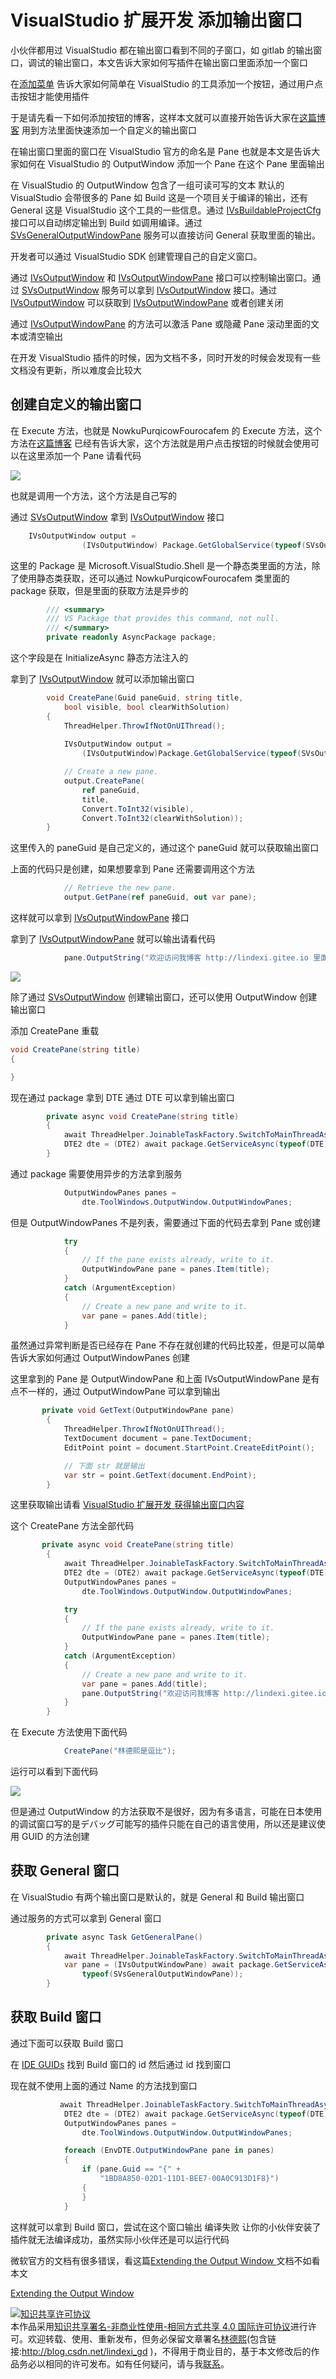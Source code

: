 # VisualStudio 扩展开发 添加输出窗口

小伙伴都用过 VisualStudio 都在输出窗口看到不同的子窗口，如 gitlab 的输出窗口，调试的输出窗口，本文告诉大家如何写插件在输出窗口里面添加一个窗口

<!--more-->
<!-- CreateTime:2020/3/5 9:26:16 -->

<!-- csdn -->
<!-- 标签： VisualStudio -->

在[添加菜单](https://lindexi.oschina.io/lindexi/post/VisualStudio-%E6%89%A9%E5%B1%95%E5%BC%80%E5%8F%91-%E6%B7%BB%E5%8A%A0%E8%8F%9C%E5%8D%95.html ) 告诉大家如何简单在 VisualStudio 的工具添加一个按钮，通过用户点击按钮才能使用插件

于是请先看一下如何添加按钮的博客，这样本文就可以直接开始告诉大家在[这篇博客](https://lindexi.oschina.io/lindexi/post/VisualStudio-%E6%89%A9%E5%B1%95%E5%BC%80%E5%8F%91-%E6%B7%BB%E5%8A%A0%E8%8F%9C%E5%8D%95.html ) 用到方法里面快速添加一个自定义的输出窗口

在输出窗口里面的窗口在 VisualStudio 官方的命名是 Pane 也就是本文是告诉大家如何在 VisualStudio 的 OutputWindow 添加一个 Pane 在这个 Pane 里面输出

在 VisualStudio 的 OutputWindow 包含了一组可读可写的文本 默认的 VisualStudio 会带很多的 Pane 如 Build 这是一个项目关于编译的输出，还有 General 这是 VisualStudio 这个工具的一些信息。通过 [IVsBuildableProjectCfg](https://docs.microsoft.com/en-us/dotnet/api/microsoft.visualstudio.shell.interop.ivsbuildableprojectcfg?redirectedfrom=MSDN&view=visualstudiosdk-2017 ) 接口可以自动绑定输出到 Build 如调用编译。通过 [SVsGeneralOutputWindowPane](https://docs.microsoft.com/en-us/dotnet/api/microsoft.visualstudio.shell.interop.svsgeneraloutputwindowpane?redirectedfrom=MSDN&view=visualstudiosdk-2017 ) 服务可以直接访问 General 获取里面的输出。

开发者可以通过 VisualStudio SDK 创建管理自己的自定义窗口。

通过 [IVsOutputWindow](https://docs.microsoft.com/en-us/dotnet/api/microsoft.visualstudio.shell.interop.ivsoutputwindow?redirectedfrom=MSDN&view=visualstudiosdk-2017 ) 和 [IVsOutputWindowPane](https://docs.microsoft.com/en-us/dotnet/api/microsoft.visualstudio.shell.interop.ivsoutputwindowpane?redirectedfrom=MSDN&view=visualstudiosdk-2017 ) 接口可以控制输出窗口。通过 [SVsOutputWindow](https://docs.microsoft.com/en-us/dotnet/api/microsoft.visualstudio.shell.interop.svsoutputwindow?redirectedfrom=MSDN&view=visualstudiosdk-2017 ) 服务可以拿到 [IVsOutputWindow](https://docs.microsoft.com/en-us/dotnet/api/microsoft.visualstudio.shell.interop.ivsoutputwindow?redirectedfrom=MSDN&view=visualstudiosdk-2017 ) 接口。通过 [IVsOutputWindow](https://docs.microsoft.com/en-us/dotnet/api/microsoft.visualstudio.shell.interop.ivsoutputwindow?redirectedfrom=MSDN&view=visualstudiosdk-2017 ) 可以获取到 [IVsOutputWindowPane](https://docs.microsoft.com/en-us/dotnet/api/microsoft.visualstudio.shell.interop.ivsoutputwindowpane?redirectedfrom=MSDN&view=visualstudiosdk-2017 ) 或者创建关闭

通过 [IVsOutputWindowPane](https://docs.microsoft.com/en-us/dotnet/api/microsoft.visualstudio.shell.interop.ivsoutputwindowpane?redirectedfrom=MSDN&view=visualstudiosdk-2017 ) 的方法可以激活 Pane 或隐藏 Pane 滚动里面的文本或清空输出

在开发 VisualStudio 插件的时候，因为文档不多，同时开发的时候会发现有一些文档没有更新，所以难度会比较大


## 创建自定义的输出窗口

在 Execute 方法，也就是 NowkuPurqicowFourocafem 的 Execute 方法，这个方法在[这篇博客](https://lindexi.oschina.io/lindexi/post/VisualStudio-%E6%89%A9%E5%B1%95%E5%BC%80%E5%8F%91-%E6%B7%BB%E5%8A%A0%E8%8F%9C%E5%8D%95.html ) 已经有告诉大家，这个方法就是用户点击按钮的时候就会使用可以在这里添加一个 Pane 请看代码

<!-- ![](image/VisualStudio 扩展开发 添加输出窗口/VisualStudio 扩展开发 添加输出窗口0.png) -->

![](http://image.acmx.xyz/lindexi%2F20192395555251)

也就是调用一个方法，这个方法是自己写的

通过 [SVsOutputWindow](https://docs.microsoft.com/en-us/dotnet/api/microsoft.visualstudio.shell.interop.svsoutputwindow?redirectedfrom=MSDN&view=visualstudiosdk-2017 ) 拿到 [IVsOutputWindow](https://docs.microsoft.com/en-us/dotnet/api/microsoft.visualstudio.shell.interop.ivsoutputwindow?redirectedfrom=MSDN&view=visualstudiosdk-2017 ) 接口

```csharp
    IVsOutputWindow output =   
                (IVsOutputWindow) Package.GetGlobalService(typeof(SVsOutputWindow));  
```

这里的 Package 是 Microsoft.VisualStudio.Shell 是一个静态类里面的方法，除了使用静态类获取，还可以通过 NowkuPurqicowFourocafem 类里面的 package 获取，但是里面的获取方法是异步的

```csharp
        /// <summary>
        /// VS Package that provides this command, not null.
        /// </summary>
        private readonly AsyncPackage package;
```

这个字段是在 InitializeAsync 静态方法注入的

拿到了 [IVsOutputWindow](https://docs.microsoft.com/en-us/dotnet/api/microsoft.visualstudio.shell.interop.ivsoutputwindow?redirectedfrom=MSDN&view=visualstudiosdk-2017 ) 就可以添加输出窗口

```csharp
        void CreatePane(Guid paneGuid, string title,   
            bool visible, bool clearWithSolution)  
        {  
            ThreadHelper.ThrowIfNotOnUIThread();
            
            IVsOutputWindow output =   
                (IVsOutputWindow)Package.GetGlobalService(typeof(SVsOutputWindow));

            // Create a new pane.  
            output.CreatePane(  
                ref paneGuid,   
                title,   
                Convert.ToInt32(visible),   
                Convert.ToInt32(clearWithSolution));  
        }
```

这里传入的 paneGuid 是自己定义的，通过这个 paneGuid 就可以获取输出窗口

上面的代码只是创建，如果想要拿到 Pane 还需要调用这个方法

```csharp
            // Retrieve the new pane.  
            output.GetPane(ref paneGuid, out var pane);
```

这样就可以拿到 [IVsOutputWindowPane](https://docs.microsoft.com/en-us/dotnet/api/microsoft.visualstudio.shell.interop.ivsoutputwindowpane?redirectedfrom=MSDN&view=visualstudiosdk-2017 ) 接口

拿到了 [IVsOutputWindowPane](https://docs.microsoft.com/en-us/dotnet/api/microsoft.visualstudio.shell.interop.ivsoutputwindowpane?redirectedfrom=MSDN&view=visualstudiosdk-2017 ) 就可以输出请看代码

```csharp
            pane.OutputString("欢迎访问我博客 http://lindexi.gitee.io 里面有大量 UWP WPF 博客 \n"); 
```

<!-- ![](image/VisualStudio 扩展开发 添加输出窗口/VisualStudio 扩展开发 添加输出窗口1.png) -->

![](http://image.acmx.xyz/lindexi%2F201923102029610)

除了通过 [SVsOutputWindow](https://docs.microsoft.com/en-us/dotnet/api/microsoft.visualstudio.shell.interop.svsoutputwindow?redirectedfrom=MSDN&view=visualstudiosdk-2017 ) 创建输出窗口，还可以使用 OutputWindow 创建输出窗口

添加 CreatePane 重载

```csharp
void CreatePane(string title) 
{

}
```

现在通过 package 拿到 DTE 通过 DTE 可以拿到输出窗口

```csharp
        private async void CreatePane(string title)
        {
            await ThreadHelper.JoinableTaskFactory.SwitchToMainThreadAsync();
            DTE2 dte = (DTE2) await package.GetServiceAsync(typeof(DTE))
        }
```

通过 package 需要使用异步的方法拿到服务

```csharp
            OutputWindowPanes panes =
                dte.ToolWindows.OutputWindow.OutputWindowPanes;
```

但是 OutputWindowPanes 不是列表，需要通过下面的代码去拿到 Pane 或创建

```csharp
            try
            {
                // If the pane exists already, write to it.  
                OutputWindowPane pane = panes.Item(title);
            }
            catch (ArgumentException)
            {
                // Create a new pane and write to it.  
                var pane = panes.Add(title);
            }
```

虽然通过异常判断是否已经存在 Pane 不存在就创建的代码比较差，但是可以简单告诉大家如何通过 OutputWindowPanes 创建

这里拿到的 Pane 是 OutputWindowPane 和上面 IVsOutputWindowPane 是有点不一样的，通过 OutputWindowPane 可以拿到输出

```csharp
       private void GetText(OutputWindowPane pane)
        {
            ThreadHelper.ThrowIfNotOnUIThread();
            TextDocument document = pane.TextDocument;
            EditPoint point = document.StartPoint.CreateEditPoint();

            // 下面 str 就是输出
            var str = point.GetText(document.EndPoint);
        }
```

这里获取输出请看 [VisualStudio 扩展开发 获得输出窗口内容](https://lindexi.oschina.io/lindexi/post/VisualStudio-%E6%89%A9%E5%B1%95%E5%BC%80%E5%8F%91-%E8%8E%B7%E5%BE%97%E8%BE%93%E5%87%BA%E7%AA%97%E5%8F%A3%E5%86%85%E5%AE%B9.html )

这个 CreatePane 方法全部代码

```csharp
       private async void CreatePane(string title)
        {
            await ThreadHelper.JoinableTaskFactory.SwitchToMainThreadAsync();
            DTE2 dte = (DTE2) await package.GetServiceAsync(typeof(DTE));
            OutputWindowPanes panes =
                dte.ToolWindows.OutputWindow.OutputWindowPanes;

            try
            {
                // If the pane exists already, write to it.  
                OutputWindowPane pane = panes.Item(title);
            }
            catch (ArgumentException)
            {
                // Create a new pane and write to it.  
                var pane = panes.Add(title);
                pane.OutputString("欢迎访问我博客 http://lindexi.gitee.io 里面有大量 UWP WPF 博客 \n");
            }
        }
```

在 Execute 方法使用下面代码

```csharp
            CreatePane("林德熙是逗比");
```

运行可以看到下面代码

<!-- ![](image/VisualStudio 扩展开发 添加输出窗口/VisualStudio 扩展开发 添加输出窗口2.png) -->

![](http://image.acmx.xyz/lindexi%2F201923103441364)

但是通过 OutputWindow 的方法获取不是很好，因为有多语言，可能在日本使用的调试窗口写的是デバッグ可能写的插件只能在自己的语言使用，所以还是建议使用 GUID 的方法创建

## 获取 General 窗口

在 VisualStudio 有两个输出窗口是默认的，就是 General 和 Build 输出窗口

通过服务的方式可以拿到 General 窗口

```csharp
        private async Task GetGeneralPane()
        {
            await ThreadHelper.JoinableTaskFactory.SwitchToMainThreadAsync();
            var pane = (IVsOutputWindowPane) await package.GetServiceAsync(
                typeof(SVsGeneralOutputWindowPane));
        } 
```

## 获取 Build 窗口

通过下面可以获取 Build 窗口

在 [IDE GUIDs](https://docs.microsoft.com/en-us/visualstudio/extensibility/ide-guids?view=vs-2017 ) 找到 Build 窗口的 id 然后通过 id 找到窗口

现在就不使用上面的通过 Name 的方法找到窗口

```csharp
           await ThreadHelper.JoinableTaskFactory.SwitchToMainThreadAsync();
            DTE2 dte = (DTE2) await package.GetServiceAsync(typeof(DTE));
            OutputWindowPanes panes =
                dte.ToolWindows.OutputWindow.OutputWindowPanes;

            foreach (EnvDTE.OutputWindowPane pane in panes)
            {
                if (pane.Guid == "{" +
                    "1BD8A850-02D1-11D1-BEE7-00A0C913D1F8}")               
                {
                }
            }
```

这样就可以拿到 Build 窗口，尝试在这个窗口输出 编译失败 让你的小伙伴安装了插件就无法编译成功，虽然实际小伙伴还是可以运行代码

微软官方的文档有很多错误，看这篇[Extending the Output Window ](https://docs.microsoft.com/en-us/visualstudio/extensibility/extending-the-output-window?view=vs-2017 )文档不如看本文

[Extending the Output Window ](https://docs.microsoft.com/en-us/visualstudio/extensibility/extending-the-output-window?view=vs-2017 )

<a rel="license" href="http://creativecommons.org/licenses/by-nc-sa/4.0/"><img alt="知识共享许可协议" style="border-width:0" src="https://licensebuttons.net/l/by-nc-sa/4.0/88x31.png" /></a><br />本作品采用<a rel="license" href="http://creativecommons.org/licenses/by-nc-sa/4.0/">知识共享署名-非商业性使用-相同方式共享 4.0 国际许可协议</a>进行许可。欢迎转载、使用、重新发布，但务必保留文章署名[林德熙](http://blog.csdn.net/lindexi_gd)(包含链接:http://blog.csdn.net/lindexi_gd )，不得用于商业目的，基于本文修改后的作品务必以相同的许可发布。如有任何疑问，请与我[联系](mailto:lindexi_gd@163.com)。
